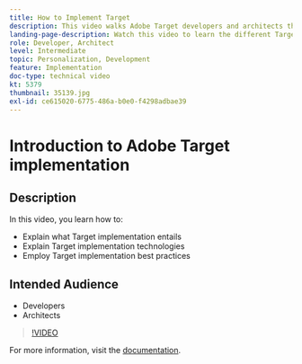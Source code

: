 ```yaml
---
title: How to Implement Target
description: This video walks Adobe Target developers and architects through Target implementation. Watch this video to learn the different Target implementation technologies and employ Target implementation best practices.
landing-page-description: Watch this video to learn the different Target implementation technologies and employ Target implementation best practices.
role: Developer, Architect
level: Intermediate
topic: Personalization, Development
feature: Implementation
doc-type: technical video
kt: 5379
thumbnail: 35139.jpg
exl-id: ce615020-6775-486a-b0e0-f4298adbae39
---
```

# Introduction to Adobe Target implementation

## Description

In this video, you learn how to:

* Explain what Target implementation entails
* Explain Target implementation technologies
* Employ Target implementation best practices

## Intended Audience

* Developers
* Architects

>[!VIDEO](https://video.tv.adobe.com/v/35139/?quality=12)

For more information, visit the [documentation](https://experienceleague.adobe.com/docs/target/using/implement-target/implementing-target.html?lang=en).
